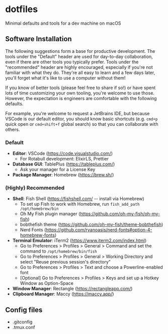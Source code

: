 # dotfiles
Minimal defaults and tools for a dev machine on macOS

## Software Installation

The following suggestions form a base for productive development. The tools under the "Default" header are used for day-to-day collaboration, even if there are other tools you typically prefer. Tools under the "recommended" header are highly encouraged, especially if you're not familiar with what they do. They're all easy to learn and a few days later, you'll forget what it's like to use a computer without them!

If you know of better tools (please feel free to share if so!) or have spent lots of time customizing your own tooling, you're welcome to use those. However, the expectation is engineers are comfortable with the following defaults.

For example, you're welcome to request a JetBrains IDE, but because VSCode is our default editor, you should know basic shortcuts (e.g. `cmd+p` quick open or `cmd+shift+f` global search) so that you can collaborate with others.

### Default

- **Editor**: VSCode (https://code.visualstudio.com/)
  - For Rotabull development: ElixirLS, Prettier
- **Database GUI**: TablePlus (https://tableplus.com/)
  - Ask your manager for a License Key
- **Package Manager**: Homebrew (https://brew.sh/)
  
### (Highly) Recommended

- **Shell**: Fish Shell (https://fishshell.com/ -- install via Homebrew)
  - To set up Fish to work with Homebrew, run `fish_add_path /opt/homebrew/bin`
  - Oh My Fish plugin manager (https://github.com/oh-my-fish/oh-my-fish)
  - bobthefish theme (https://github.com/oh-my-fish/theme-bobthefish)
  - Nerd Fonts (https://github.com/ryanoasis/nerd-fonts#option-4-homebrew-fonts)
- **Terminal Emulator**: iTerm2 (https://www.iterm2.com/index.html)
  - Go to Preferences > Profiles > General > Command and set the command to `/opt/homebrew/bin/fish`
  - Go to Preferences > Profiles > General > Working Directory and select "Reuse previous session's directory"
  - Go to Preferences > Profiles > Text and choose a Powerline-enabled font
  - [Optional] Go to Preferences > Profiles > Keys and set up a Hotkey Window as Option-Space
- **Window Manager**: Rectangle (https://rectangleapp.com/)
- **Clipboard Manager**: Maccy (https://maccy.app/)

## Config files

- .gitconfig
- .tmux.conf
